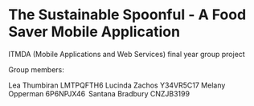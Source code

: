 # The Sustainable Spoonful - A Food Saver Mobile Application

ITMDA (Mobile Applications and Web Services) final year group project

Group members:

Lea Thumbiran LMTPQFTH6 
Lucinda Zachos Y34VR5C17
Melany Opperman 6P6NPJX46 
Santana Bradbury CNZJB3199
